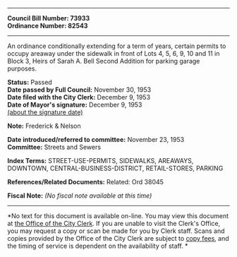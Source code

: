 * * * * *  
  
**Council Bill Number: [](#h0)[](#h2)73933**   
**Ordinance Number: 82543**  
  
* * * * *  
  
An ordinance conditionally extending for a term of years, certain permits to occupy areaway under the sidewalk in front of Lots 4, 5, 6, 9, 10 and 11 in Block 3, Heirs of Sarah A. Bell Second Addition for parking garage purposes.  
  
**Status:** Passed   
**Date passed by Full Council:** November 30, 1953   
**Date filed with the City Clerk:** December 9, 1953   
**Date of Mayor's signature:** December 9, 1953   
[(about the signature date)](/~public/approvaldate.htm)   
  
**Note:** Frederick & Nelson  
  
  
**Date introduced/referred to committee:** November 23, 1953   
**Committee:** Streets and Sewers   
  
**Index Terms:** STREET-USE-PERMITS, SIDEWALKS, AREAWAYS, DOWNTOWN, CENTRAL-BUSINESS-DISTRICT, RETAIL-STORES, PARKING  
  
**References/Related Documents:** Related: Ord 38045  
  
**Fiscal Note:** *(No fiscal note available at this time)*  
  
* * * * *  
  
*No text for this document is available on-line. You may view this document at [the Office of the City Clerk](http://www.seattle.gov/leg/clerk/contactUs.htm). If you are unable to visit the Clerk's Office, you may request a copy or scan be made for you by Clerk staff. Scans and copies provided by the Office of the City Clerk are subject to [copy fees](http://clerk.seattle.gov/~public/clerkfees.htm), and the timing of service is dependent on the availability of staff. *  
  
  
